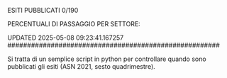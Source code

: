 ESITI PUBBLICATI 0/190 

PERCENTUALI DI PASSAGGIO PER SETTORE:

UPDATED 2025-05-08 09:23:41.167257
###################################################### 

Si tratta di un semplice script in python per controllare quando sono pubblicati gli esiti (ASN 2021, sesto quadrimestre).

